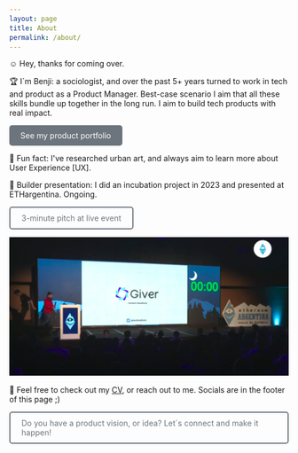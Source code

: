 ```yaml
---
layout: page
title: About
permalink: /about/
---
```


☺️ Hey, thanks for coming over. 

🏆 I´m Benji: a sociologist, and over the past 5+ years turned to work in tech and product as a Product Manager. Best-case scenario I aim that all these skills bundle up together in the long run. I aim to build tech products with real impact. 

<a href="/portfolio/" style="display: inline-block; padding: 10px 20px; background-color: #6c757d; color: white; text-decoration: none; border-radius: 5px;">
	See my product portfolio
</a>

👾 Fun fact: I've researched urban art, and always aim to learn more about User Experience [UX]. 

🎤 Builder presentation: I did an incubation project in 2023 and presented at ETHargentina. Ongoing.

<a href="https://youtu.be/0ZllEEaVkq0?t=5203" style="display: inline-block; padding: 10px 20px; border: 2px solid #6c757d; color: #6c757d; text-decoration: none; border-radius: 5px; background-color: transparent;" onmouseover="this.style.backgroundColor='#6c757d'; this.style.color='white';" onmouseout="this.style.backgroundColor='transparent'; this.style.color='#6c757d';">3-minute pitch at live event</a>

[![alt text](/assets/images/banner.png)](https://youtu.be/0ZllEEaVkq0?t=5203)

📃 Feel free to check out my [CV](/docs/benji-cv.pdf), or reach out to me. Socials are in the footer of this page ;)

<a href="mailto:venhamon@gmail.com" style="display: inline-block; padding: 10px 20px; border: 2px solid #6c757d; color: #6c757d; text-decoration: none; border-radius: 5px; background-color: transparent;" onmouseover="this.style.backgroundColor='#6c757d'; this.style.color='white';" onmouseout="this.style.backgroundColor='transparent'; this.style.color='#6c757d';">
 Do you have a product vision, or idea? Let´s connect and make it happen! 
</a>


